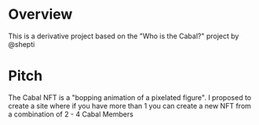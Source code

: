 # Overview 
This is a derivative project based on the "Who is the Cabal?" project by @shepti

# Pitch
The Cabal NFT is a "bopping animation of a pixelated figure".  I proposed to create a site where if you have more than 1 you can create a new NFT from a combination of 2 - 4 Cabal Members